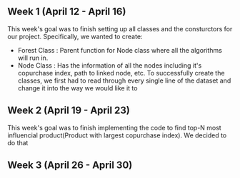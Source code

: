 ## Week 1 (April 12 - April 16)
This week's goal was to finish setting up all classes and the consturctors for our project. Specifically, we wanted to create:
 - Forest Class : Parent function for Node class where all the algorithms will run in.
 - Node Class : Has the information of all the nodes including it's copurchase index, path to linked node, etc.
To successfully create the classes, we first had to read through every single line of the dataset and change it into the way we would like it to 

## Week 2 (April 19 - April 23)
This week's goal was to finish implementing the code to find top-N most influencial product(Product with largest copurchase index). We decided to do that

## Week 3 (April 26 - April 30)
